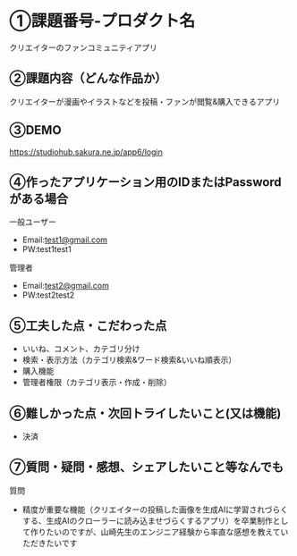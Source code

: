 # ①課題番号-プロダクト名

クリエイターのファンコミュニティアプリ

## ②課題内容（どんな作品か）

クリエイターが漫画やイラストなどを投稿・ファンが閲覧&購入できるアプリ

## ③DEMO

https://studiohub.sakura.ne.jp/app6/login

## ④作ったアプリケーション用のIDまたはPasswordがある場合

一般ユーザー
- Email:test1@gmail.com
- PW:test1test1

管理者
- Email:test2@gmail.com
- PW:test2test2

## ⑤工夫した点・こだわった点

- いいね、コメント、カテゴリ分け
- 検索・表示方法（カテゴリ検索&ワード検索&いいね順表示）
- 購入機能
- 管理者権限（カテゴリ表示・作成・削除）

## ⑥難しかった点・次回トライしたいこと(又は機能)

- 決済

## ⑦質問・疑問・感想、シェアしたいこと等なんでも
質問
- 精度が重要な機能（クリエイターの投稿した画像を生成AIに学習されづらくする、生成AIのクローラーに読み込ませづらくするアプリ）を卒業制作として作りたいのですが、山崎先生のエンジニア経験から率直な感想を教えていただきたいです

